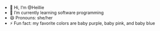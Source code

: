- 👋 Hi, I’m @Heillie
- 🌱 I’m currently learning software programming
- 😄 Pronouns: she/her
- ⚡ Fun fact: my favorite colors are baby purple, baby pink, and baby blue

<!---
Heillie/Heillie is a ✨ special ✨ repository because its `README.md` (this file) appears on your GitHub profile.
You can click the Preview link to take a look at your changes.
--->
